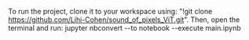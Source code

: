 To run the project, clone it to your workspace using: "!git clone https://github.com/Lihi-Cohen/sound_of_pixels_ViT.git".
Then, open the terminal and run: jupyter nbconvert --to notebook --execute main.ipynb
